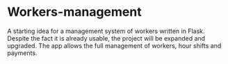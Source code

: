 # Workers-management

A starting idea for a management system of workers written in Flask.
Despite the fact it is already usable, the project will be expanded and upgraded.
The app allows the full management of workers, hour shifts and payments.
